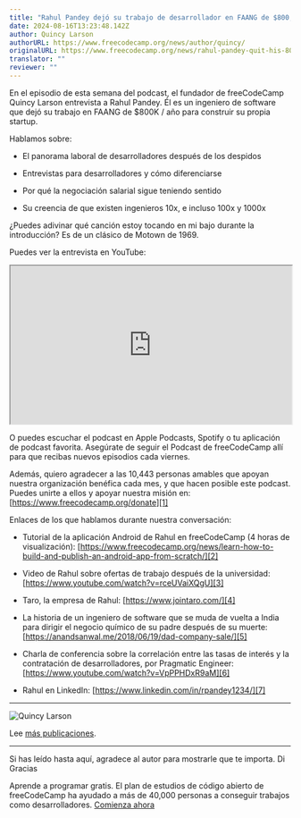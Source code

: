```yaml
---
title: "Rahul Pandey dejó su trabajo de desarrollador en FAANG de $800,000/año para construir una startup [Podcast #137]"
date: 2024-08-16T13:23:48.142Z
author: Quincy Larson
authorURL: https://www.freecodecamp.org/news/author/quincy/
originalURL: https://www.freecodecamp.org/news/rahul-pandey-quit-his-800k-per-year-faang-developer-job-to-build-a-startup-podcast-137/
translator: ""
reviewer: ""
---
```


En el episodio de esta semana del podcast, el fundador de freeCodeCamp Quincy Larson entrevista a Rahul Pandey. Él es un ingeniero de software que dejó su trabajo en FAANG de $800K / año para construir su propia startup.

<!-- more -->

Hablamos sobre:

-   El panorama laboral de desarrolladores después de los despidos
   
-   Entrevistas para desarrolladores y cómo diferenciarse
   
-   Por qué la negociación salarial sigue teniendo sentido
   
-   Su creencia de que existen ingenieros 10x, e incluso 100x y 1000x
   

¿Puedes adivinar qué canción estoy tocando en mi bajo durante la introducción? Es de un clásico de Motown de 1969.

Puedes ver la entrevista en YouTube:

<iframe width="560" height="315" src="https://www.youtube.com/embed/v2iRCaIfiSc" style="aspect-ratio: 16 / 9; width: 100%; height: auto;" title="YouTube video player" allow="accelerometer; autoplay; clipboard-write; encrypted-media; gyroscope; picture-in-picture; web-share" referrerpolicy="strict-origin-when-cross-origin" allowfullscreen="" loading="lazy"></iframe>

O puedes escuchar el podcast en Apple Podcasts, Spotify o tu aplicación de podcast favorita. Asegúrate de seguir el Podcast de freeCodeCamp allí para que recibas nuevos episodios cada viernes.

Además, quiero agradecer a las 10,443 personas amables que apoyan nuestra organización benéfica cada mes, y que hacen posible este podcast. Puedes unirte a ellos y apoyar nuestra misión en: [https://www.freecodecamp.org/donate][1]

Enlaces de los que hablamos durante nuestra conversación:

-   Tutorial de la aplicación Android de Rahul en freeCodeCamp (4 horas de visualización): [https://www.freecodecamp.org/news/learn-how-to-build-and-publish-an-android-app-from-scratch/][2]
   
-   Video de Rahul sobre ofertas de trabajo después de la universidad: [https://www.youtube.com/watch?v=rceUVaiXQgU][3]
   
-   Taro, la empresa de Rahul: [https://www.jointaro.com/][4]
   
-   La historia de un ingeniero de software que se muda de vuelta a India para dirigir el negocio químico de su padre después de su muerte: [https://anandsanwal.me/2018/06/19/dad-company-sale/][5]
   
-   Charla de conferencia sobre la correlación entre las tasas de interés y la contratación de desarrolladores, por Pragmatic Engineer: [https://www.youtube.com/watch?v=VpPPHDxR9aM][6]
   
-   Rahul en LinkedIn: [https://www.linkedin.com/in/rpandey1234/][7]
   

---

![Quincy Larson](https://cdn.hashnode.com/res/hashnode/image/upload/v1640878938509/PLqvxeH9g.jpeg)

Lee [más publicaciones][8].

---

Si has leído hasta aquí, agradece al autor para mostrarle que te importa. Di Gracias

Aprende a programar gratis. El plan de estudios de código abierto de freeCodeCamp ha ayudado a más de 40,000 personas a conseguir trabajos como desarrolladores. [Comienza ahora][9]

[1]: https://www.freecodecamp.org/donate
[2]: https://www.freecodecamp.org/news/learn-how-to-build-and-publish-an-android-app-from-scratch/
[3]: https://www.youtube.com/watch?v=rceUVaiXQgU
[4]: https://www.jointaro.com/
[5]: https://anandsanwal.me/2018/06/19/dad-company-sale/
[6]: https://www.youtube.com/watch?v=VpPPHDxR9aM
[7]: https://www.linkedin.com/in/rpandey1234/
[8]: /news/author/quincy/
[9]: https://www.freecodecamp.org/learn/


